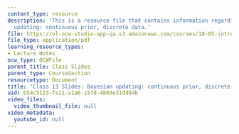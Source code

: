 ```yaml
---
content_type: resource
description: 'This is a resource file that contains information regarding bayesian
  updating: continuous prior, discrete data.'
file: https://ol-ocw-studio-app-qa.s3.amazonaws.com/courses/18-05-introduction-to-probability-and-statistics-spring-2014/b54c5123fe11a1a6157d4803e31dd84b_MIT18_05S14_class13slides.pdf
file_type: application/pdf
learning_resource_types:
- Lecture Notes
ocw_type: OCWFile
parent_title: Class Slides
parent_type: CourseSection
resourcetype: Document
title: 'Class 13 Slides: Bayesian updating: continuous prior, discrete data'
uid: b54c5123-fe11-a1a6-157d-4803e31dd84b
video_files:
  video_thumbnail_file: null
video_metadata:
  youtube_id: null
---
```

